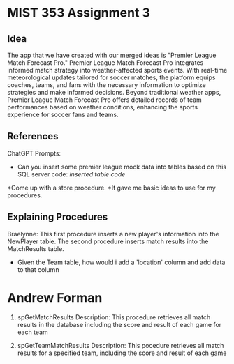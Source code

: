 # MIST 353 Assignment 3

## Idea
 The app that we have created with our merged ideas is "Premier League Match Forecast Pro." Premier League Match Forecast Pro integrates informed 
match strategy into weather-affected sports events. With real-time meteorological updates tailored for soccer matches, the platform equips 
coaches, teams, and fans with the necessary information to optimize strategies and make informed decisions. Beyond traditional weather apps, 
Premier League Match Forecast Pro offers detailed records of team performances based on weather conditions, enhancing the sports experience for 
soccer fans and teams.

## References
ChatGPT Prompts:
* Can you insert some premier league mock data into tables based on this SQL server code: *inserted table code*

*Come up with a store procedure.
*It gave me basic ideas to use for my procedures.


## Explaining Procedures
Braelynne: This first procedure inserts a new player's information into the NewPlayer table.
The second procedure inserts match results into the MatchResults table.

* Given the Team table, how would i add a 'location' column and add data to that column

# Andrew Forman
1. spGetMatchResults
Description: This procedure retrieves all match results in the database including the score and result of each game for each team

2. spGetTeamMatchResults
Description: This pocedure retrieves all match results for a specified team, including the score and result of each game

